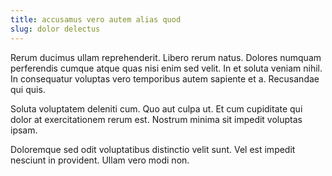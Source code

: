```yaml
---
title: accusamus vero autem alias quod
slug: dolor delectus
---
```


Rerum ducimus ullam reprehenderit. Libero rerum natus. Dolores numquam perferendis cumque atque quas nisi enim sed velit. In et soluta veniam nihil. In consequatur voluptas vero temporibus autem sapiente et a. Recusandae qui quis.

Soluta voluptatem deleniti cum. Quo aut culpa ut. Et cum cupiditate qui dolor at exercitationem rerum est. Nostrum minima sit impedit voluptas ipsam.

Doloremque sed odit voluptatibus distinctio velit sunt. Vel est impedit nesciunt in provident. Ullam vero modi non.
